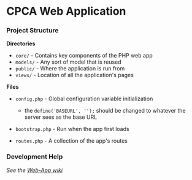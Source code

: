 # CPCA Web Application

### Project Structure

**Directories**
* `core/` - Contains key components of the PHP web app
* `models/` - Any sort of model that is reused
* `public/` - Where the application is run from
* `views/` - Location of all the application's pages

**Files**
* `config.php` - Global configuration variable initialization
    * the `define('BASEURL', '');` should be changed to whatever the server sees as the base URL

* `bootstrap.php` - Run when the app first loads
* `routes.php` - A collection of the app's routes

### Development Help

*See the [Web-App wiki](https://github.com/Capping-CPCA/Web-App/wiki)* 